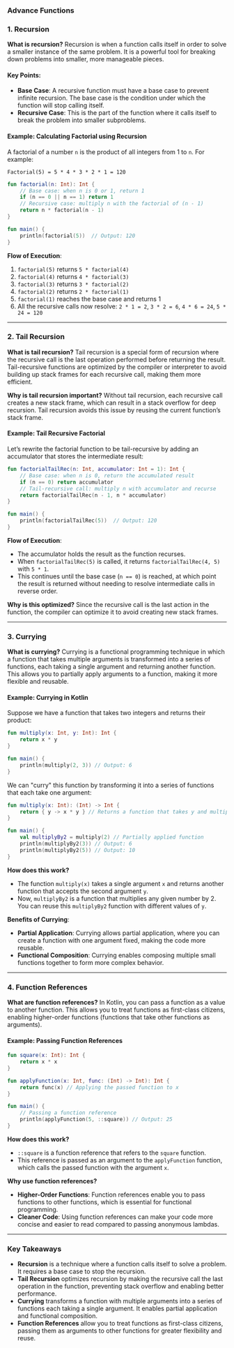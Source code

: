 ### Advance Functions

### 1. **Recursion**

**What is recursion?**
Recursion is when a function calls itself in order to solve a smaller instance of the same problem. 
It is a powerful tool for breaking down problems into smaller, more manageable pieces.

#### Key Points:
- **Base Case**: A recursive function must have a base case to prevent infinite recursion. The base case is the condition under which the function will stop calling itself.
- **Recursive Case**: This is the part of the function where it calls itself to break the problem into smaller subproblems.

#### Example: Calculating Factorial using Recursion

A factorial of a number `n` is the product of all integers from 1 to `n`. For example:
```
Factorial(5) = 5 * 4 * 3 * 2 * 1 = 120
```

```kotlin
fun factorial(n: Int): Int {
    // Base case: when n is 0 or 1, return 1
    if (n == 0 || n == 1) return 1
    // Recursive case: multiply n with the factorial of (n - 1)
    return n * factorial(n - 1)
}

fun main() {
    println(factorial(5))  // Output: 120
}
```

**Flow of Execution**:
1. `factorial(5)` returns `5 * factorial(4)`
2. `factorial(4)` returns `4 * factorial(3)`
3. `factorial(3)` returns `3 * factorial(2)`
4. `factorial(2)` returns `2 * factorial(1)`
5. `factorial(1)` reaches the base case and returns 1
6. All the recursive calls now resolve: `2 * 1 = 2`, `3 * 2 = 6`, `4 * 6 = 24`, `5 * 24 = 120`

---

### 2. **Tail Recursion**

**What is tail recursion?**
Tail recursion is a special form of recursion where the recursive call is the last operation performed before returning the result. 
Tail-recursive functions are optimized by the compiler or interpreter to avoid building up stack frames for each recursive call, making them more efficient.

**Why is tail recursion important?**
Without tail recursion, each recursive call creates a new stack frame, which can result in a stack overflow for deep recursion. 
Tail recursion avoids this issue by reusing the current function’s stack frame.

#### Example: Tail Recursive Factorial

Let’s rewrite the factorial function to be tail-recursive by adding an accumulator that stores the intermediate result:

```kotlin
fun factorialTailRec(n: Int, accumulator: Int = 1): Int {
    // Base case: when n is 0, return the accumulated result
    if (n == 0) return accumulator
    // Tail-recursive call: multiply n with accumulator and recurse
    return factorialTailRec(n - 1, n * accumulator)
}

fun main() {
    println(factorialTailRec(5))  // Output: 120
}
```

**Flow of Execution**:
- The accumulator holds the result as the function recurses.
- When `factorialTailRec(5)` is called, it returns `factorialTailRec(4, 5)` with `5 * 1`.
- This continues until the base case (`n == 0`) is reached, at which point the result is returned without needing to resolve intermediate calls in reverse order.

**Why is this optimized?**
Since the recursive call is the last action in the function, the compiler can optimize it to avoid creating new stack frames.

---

### 3. **Currying**

**What is currying?**
Currying is a functional programming technique in which a function that takes multiple arguments is transformed into a series of functions, each taking a single argument and returning another function. This allows you to partially apply arguments to a function, making it more flexible and reusable.

#### Example: Currying in Kotlin

Suppose we have a function that takes two integers and returns their product:

```kotlin
fun multiply(x: Int, y: Int): Int {
    return x * y
}

fun main() {
    println(multiply(2, 3)) // Output: 6
}
```

We can "curry" this function by transforming it into a series of functions that each take one argument:

```kotlin
fun multiply(x: Int): (Int) -> Int {
    return { y -> x * y } // Returns a function that takes y and multiplies with x
}

fun main() {
    val multiplyBy2 = multiply(2) // Partially applied function
    println(multiplyBy2(3)) // Output: 6
    println(multiplyBy2(5)) // Output: 10
}
```

**How does this work?**
- The function `multiply(x)` takes a single argument `x` and returns another function that accepts the second argument `y`.
- Now, `multiplyBy2` is a function that multiplies any given number by 2. You can reuse this `multiplyBy2` function with different values of `y`.

**Benefits of Currying**:
- **Partial Application**: Currying allows partial application, where you can create a function with one argument fixed, making the code more reusable.
- **Functional Composition**: Currying enables composing multiple small functions together to form more complex behavior.

---

### 4. **Function References**

**What are function references?**
In Kotlin, you can pass a function as a value to another function. This allows you to treat functions as first-class citizens, enabling higher-order functions (functions that take other functions as arguments).

#### Example: Passing Function References

```kotlin
fun square(x: Int): Int {
    return x * x
}

fun applyFunction(x: Int, func: (Int) -> Int): Int {
    return func(x) // Applying the passed function to x
}

fun main() {
    // Passing a function reference
    println(applyFunction(5, ::square)) // Output: 25
}
```

**How does this work?**
- `::square` is a function reference that refers to the `square` function.
- This reference is passed as an argument to the `applyFunction` function, which calls the passed function with the argument `x`.

**Why use function references?**
- **Higher-Order Functions**: Function references enable you to pass functions to other functions, which is essential for functional programming.
- **Cleaner Code**: Using function references can make your code more concise and easier to read compared to passing anonymous lambdas.

---

### **Key Takeaways**

- **Recursion** is a technique where a function calls itself to solve a problem. It requires a base case to stop the recursion.
- **Tail Recursion** optimizes recursion by making the recursive call the last operation in the function, preventing stack overflow and enabling better performance.
- **Currying** transforms a function with multiple arguments into a series of functions each taking a single argument. It enables partial application and functional composition.
- **Function References** allow you to treat functions as first-class citizens, passing them as arguments to other functions for greater flexibility and reuse.
